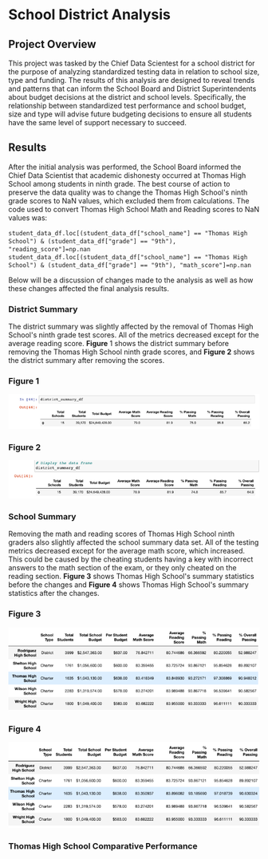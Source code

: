 # School District Analysis

## Project Overview

This project was tasked by the Chief Data Scientest for a school district for the purpose of analyzing standardized testing data in relation to school size, type and funding. The results of this analysis are designed to reveal trends and patterns that can inform the School Board and District Superintendents about budget decisions at the district and school levels. Specifically, the relationship between standardized test performance and school budget, size and type will advise future budgeting decisions to ensure all students have the same level of support necessary to succeed.

## Results

After the initial analysis was performed, the School Board informed the Chief Data Scientist that academic dishonesty occurred at Thomas High School among students in ninth grade. The best course of action to preserve the data quality was to change the Thomas High School's ninth grade scores to NaN values, which excluded them from calculations. The code used to convert Thomas High School Math and Reading scores to NaN values was:
```
student_data_df.loc[(student_data_df["school_name"] == "Thomas High School") & (student_data_df["grade"] == "9th"), "reading_score"]=np.nan
student_data_df.loc[(student_data_df["school_name"] == "Thomas High School") & (student_data_df["grade"] == "9th"), "math_score"]=np.nan
```
Below will be a discussion of changes made to the analysis as well as how these changes affected the final analysis results. 

### District Summary

The district summary was slightly affected by the removal of Thomas High School's ninth grade test scores. All of the metrics decreased except for the average reading score. **Figure** 1 shows the district summary before removing the Thomas High School ninth grade scores, and **Figure 2** shows the district summary after removing the scores.

### Figure 1
![](Images/District_Summary_Before.png)

### Figure 2
![](Images/District_Summary_After.png)

### School Summary

Removing the math and reading scores of Thomas High School ninth graders also slightly affected the school summary data set. All of the testing metrics decreased except for the average math score, which increased. This could be caused by the cheating students having a key with incorrect answers to the math section of the exam, or they only cheated on the reading section. **Figure 3** shows Thomas High School's summary statistics before the changes and **Figure 4** shows Thomas High School's summary statistics after the changes. 

### Figure 3
![](Images/School_Summary_Before.png)

### Figure 4
![](Images/School_Summary_After.png)

### Thomas High School Comparative Performance


